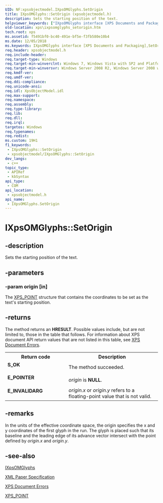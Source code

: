 ```yaml
---
UID: NF:xpsobjectmodel.IXpsOMGlyphs.SetOrigin
title: IXpsOMGlyphs::SetOrigin (xpsobjectmodel.h)
description: Sets the starting position of the text.
helpviewer_keywords: ["IXpsOMGlyphs interface [XPS Documents and Packaging]","SetOrigin method","IXpsOMGlyphs.SetOrigin","IXpsOMGlyphs::SetOrigin","SetOrigin","SetOrigin method [XPS Documents and Packaging]","SetOrigin method [XPS Documents and Packaging]","IXpsOMGlyphs interface","xps.ixpsomglyphs_setorigin","xpsobjectmodel/IXpsOMGlyphs::SetOrigin"]
old-location: xps\ixpsomglyphs_setorigin.htm
tech.root: xps
ms.assetid: f5491bf0-bc40-491e-bf5e-f3fb580e10b4
ms.date: 12/05/2018
ms.keywords: IXpsOMGlyphs interface [XPS Documents and Packaging],SetOrigin method, IXpsOMGlyphs.SetOrigin, IXpsOMGlyphs::SetOrigin, SetOrigin, SetOrigin method [XPS Documents and Packaging], SetOrigin method [XPS Documents and Packaging],IXpsOMGlyphs interface, xps.ixpsomglyphs_setorigin, xpsobjectmodel/IXpsOMGlyphs::SetOrigin
req.header: xpsobjectmodel.h
req.include-header: 
req.target-type: Windows
req.target-min-winverclnt: Windows 7, Windows Vista with SP2 and Platform Update for Windows Vista [desktop apps \| UWP apps]
req.target-min-winversvr: Windows Server 2008 R2, Windows Server 2008 with SP2 and Platform Update for Windows Server 2008 [desktop apps \| UWP apps]
req.kmdf-ver: 
req.umdf-ver: 
req.ddi-compliance: 
req.unicode-ansi: 
req.idl: XpsObjectModel.idl
req.max-support: 
req.namespace: 
req.assembly: 
req.type-library: 
req.lib: 
req.dll: 
req.irql: 
targetos: Windows
req.typenames: 
req.redist: 
ms.custom: 19H1
f1_keywords:
 - IXpsOMGlyphs::SetOrigin
 - xpsobjectmodel/IXpsOMGlyphs::SetOrigin
dev_langs:
 - c++
topic_type:
 - APIRef
 - kbSyntax
api_type:
 - COM
api_location:
 - xpsobjectmodel.h
api_name:
 - IXpsOMGlyphs.SetOrigin
---
```


# IXpsOMGlyphs::SetOrigin


## -description

Sets the starting position of the text.

## -parameters

### -param origin [in]

The <a href="/windows/win32/api/xpsobjectmodel/ns-xpsobjectmodel-xps_point">XPS_POINT</a> structure that contains the coordinates to be set as the text's starting position.

## -returns

The method returns an <b>HRESULT</b>. Possible values include, but are not limited to, those in the table that follows. For information about  XPS document API return values that are not listed in this table, see <a href="/previous-versions/windows/desktop/dd372955(v=vs.85)">XPS Document Errors</a>.

<table>
<tr>
<th>Return code</th>
<th>Description</th>
</tr>
<tr>
<td width="40%">
<dl>
<dt><b>S_OK</b></dt>
</dl>
</td>
<td width="60%">
The method succeeded.

</td>
</tr>
<tr>
<td width="40%">
<dl>
<dt><b>E_POINTER</b></dt>
</dl>
</td>
<td width="60%">
<i>origin</i> is <b>NULL</b>.

</td>
</tr>
<tr>
<td width="40%">
<dl>
<dt><b>E_INVALIDARG</b></dt>
</dl>
</td>
<td width="60%">
<i>origin.x</i> or <i>origin.y</i> refers to a floating-point value that is not valid.

</td>
</tr>
</table>

## -remarks

In the units of the effective coordinate space, the origin specifies the x and y coordinates of the first glyph in the run. The glyph is placed such that its baseline and the leading edge of its advance vector intersect with the point defined by <i>origin.x</i> and <i>origin.y</i>.

## -see-also

<a href="/windows/desktop/api/xpsobjectmodel/nn-xpsobjectmodel-ixpsomglyphs">IXpsOMGlyphs</a>



<a href="https://en.wikipedia.org/wiki/Open_XML_Paper_Specification">XML Paper Specification</a>



<a href="/previous-versions/windows/desktop/dd372955(v=vs.85)">XPS Document Errors</a>



<a href="/windows/win32/api/xpsobjectmodel/ns-xpsobjectmodel-xps_point">XPS_POINT</a>
